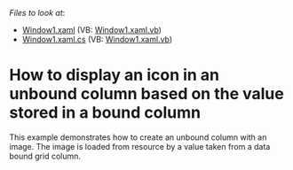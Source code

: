 <!-- default file list -->
*Files to look at*:

* [Window1.xaml](./CS/UnboundColumnWithIcons/Window1.xaml) (VB: [Window1.xaml.vb](./VB/UnboundColumnWithIcons/Window1.xaml.vb))
* [Window1.xaml.cs](./CS/UnboundColumnWithIcons/Window1.xaml.cs) (VB: [Window1.xaml.vb](./VB/UnboundColumnWithIcons/Window1.xaml.vb))
<!-- default file list end -->
# How to display an icon in an unbound column based on the value stored in a bound column


<p>This example demonstrates how to create an unbound column with an image. The image is loaded from resource by a value taken from a data bound grid column.</p>

<br/>


